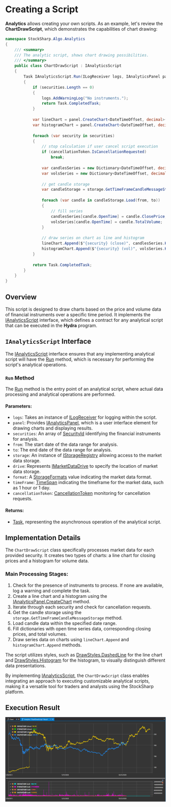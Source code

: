 # Creating a Script

**Analytics** allows creating your own scripts. As an example, let's review the **ChartDrawScript**, which demonstrates the capabilities of chart drawing:

```cs
namespace StockSharp.Algo.Analytics
{
	/// <summary>
	/// The analytic script, shows chart drawing possibilities.
	/// </summary>
	public class ChartDrawScript : IAnalyticsScript
	{
		Task IAnalyticsScript.Run(ILogReceiver logs, IAnalyticsPanel panel, SecurityId[] securities, DateTime from, DateTime to, IStorageRegistry storage, IMarketDataDrive drive, StorageFormats format, TimeSpan timeFrame, CancellationToken cancellationToken)
		{
			if (securities.Length == 0)
			{
				logs.AddWarningLog("No instruments.");
				return Task.CompletedTask;
			}

			var lineChart = panel.CreateChart<DateTimeOffset, decimal>();
			var histogramChart = panel.CreateChart<DateTimeOffset, decimal>();

			foreach (var security in securities)
			{
				// stop calculation if user cancel script execution
				if (cancellationToken.IsCancellationRequested)
					break;

				var candlesSeries = new Dictionary<DateTimeOffset, decimal>();
				var volsSeries = new Dictionary<DateTimeOffset, decimal>();

				// get candle storage
				var candleStorage = storage.GetTimeFrameCandleMessageStorage(security, timeFrame, drive, format);

				foreach (var candle in candleStorage.Load(from, to))
				{
					// fill series
					candlesSeries[candle.OpenTime] = candle.ClosePrice;
					volsSeries[candle.OpenTime] = candle.TotalVolume;
				}

				// draw series on chart as line and histogram
				lineChart.Append($"{security} (close)", candlesSeries.Keys, candlesSeries.Values, DrawStyles.DashedLine);
				histogramChart.Append($"{security} (vol)", volsSeries.Keys, volsSeries.Values, DrawStyles.Histogram);
			}

			return Task.CompletedTask;
		}
	}
}
```

## Overview

This script is designed to draw charts based on the price and volume data of financial instruments over a specific time period. It implements the [IAnalyticsScript](xref:StockSharp.Algo.Analytics.IAnalyticsScript) interface, which defines a contract for any analytical script that can be executed in the **Hydra** program.

## `IAnalyticsScript` Interface

The [IAnalyticsScript](xref:StockSharp.Algo.Analytics.IAnalyticsScript) interface ensures that any implementing analytical script will have the [Run](xref:StockSharp.Algo.Analytics.IAnalyticsScript.Run(Ecng.Logging.ILogReceiver,StockSharp.Algo.Analytics.IAnalyticsPanel,StockSharp.Messages.SecurityId[],System.DateTime,System.DateTime,StockSharp.Algo.Storages.IStorageRegistry,StockSharp.Algo.Storages.IMarketDataDrive,StockSharp.Algo.Storages.StorageFormats,System.TimeSpan,System.Threading.CancellationToken)) method, which is necessary for performing the script's analytical operations.

### `Run` Method

The [Run](xref:StockSharp.Algo.Analytics.IAnalyticsScript.Run(Ecng.Logging.ILogReceiver,StockSharp.Algo.Analytics.IAnalyticsPanel,StockSharp.Messages.SecurityId[],System.DateTime,System.DateTime,StockSharp.Algo.Storages.IStorageRegistry,StockSharp.Algo.Storages.IMarketDataDrive,StockSharp.Algo.Storages.StorageFormats,System.TimeSpan,System.Threading.CancellationToken)) method is the entry point of an analytical script, where actual data processing and analytical operations are performed.

#### Parameters:

- `logs`: Takes an instance of [ILogReceiver](xref:Ecng.Logging.ILogReceiver) for logging within the script.
- `panel`: Provides [IAnalyticsPanel](xref:StockSharp.Algo.Analytics.IAnalyticsPanel), which is a user interface element for drawing charts and displaying results.
- `securities`: An array of [SecurityId](xref:StockSharp.Messages.SecurityId) identifying the financial instruments for analysis.
- `from`: The start date of the data range for analysis.
- `to`: The end date of the data range for analysis.
- `storage`: An instance of [IStorageRegistry](xref:StockSharp.Algo.Storages.IStorageRegistry) allowing access to the market data storage.
- `drive`: Represents [IMarketDataDrive](xref:StockSharp.Algo.Storages.IMarketDataDrive) to specify the location of market data storage.
- `format`: A [StorageFormats](xref:StockSharp.Algo.Storages.StorageFormats) value indicating the market data format.
- `timeFrame`: [TimeSpan](xref:System.TimeSpan) indicating the timeframe for the market data, such as 1 hour or 1 day.
- `cancellationToken`: [CancellationToken](xref:System.Threading.CancellationToken) monitoring for cancellation requests.

#### Returns:

- [Task](xref:System.Threading.Tasks.Task), representing the asynchronous operation of the analytical script.

## Implementation Details

The `ChartDrawScript` class specifically processes market data for each provided security. It creates two types of charts: a line chart for closing prices and a histogram for volume data.

### Main Processing Stages:

1. Check for the presence of instruments to process. If none are available, log a warning and complete the task.
2. Create a line chart and a histogram using the [IAnalyticsPanel.CreateChart](xref:StockSharp.Algo.Analytics.IAnalyticsPanel.CreateChart``2) method.
3. Iterate through each security and check for cancellation requests.
4. Get the candle storage using the `storage.GetTimeFrameCandleMessageStorage` method.
5. Load candle data within the specified date range.
6. Fill dictionaries with open time series data, corresponding closing prices, and total volumes.
7. Draw series data on charts using `lineChart.Append` and `histogramChart.Append` methods.

The script utilizes styles, such as [DrawStyles.DashedLine](xref:Ecng.Drawing.DrawStyles.DashedLine) for the line chart and [DrawStyles.Histogram](xref:Ecng.Drawing.DrawStyles.Histogram) for the histogram, to visually distinguish different data presentations.

By implementing [IAnalyticsScript](xref:StockSharp.Algo.Analytics.IAnalyticsScript), the `ChartDrawScript` class enables integrating an approach to executing customizable analytical scripts, making it a versatile tool for traders and analysts using the StockSharp platform.

## Execution Result

![hydra_analitics_chart](../../../images/hydra_analitics_chart.png)